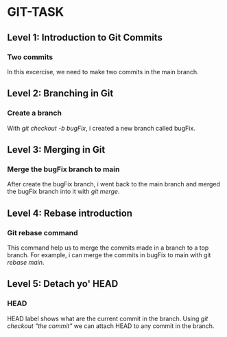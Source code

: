 # GIT-TASK

## Level 1: Introduction to Git Commits

### Two commits

In this excercise, we need to make two commits in the main branch.

## Level 2: Branching in Git

### Create a branch

With *git checkout -b bugFix*, i created a new branch called bugFix.

## Level 3: Merging in Git

### Merge the bugFix branch to main

After create the bugFix branch, i went back to the main branch and merged the bugFix branch into it with *git merge*.

## Level 4: Rebase introduction

### Git rebase command

This command help us to merge the commits made in a branch to a top branch. For example, i can merge the commits in bugFix to main with git *rebase main*.

## Level 5: Detach yo' HEAD

### HEAD

HEAD label shows what are the current commit in the branch. Using *git checkout "the commit"* we can attach HEAD to any commit in the branch.